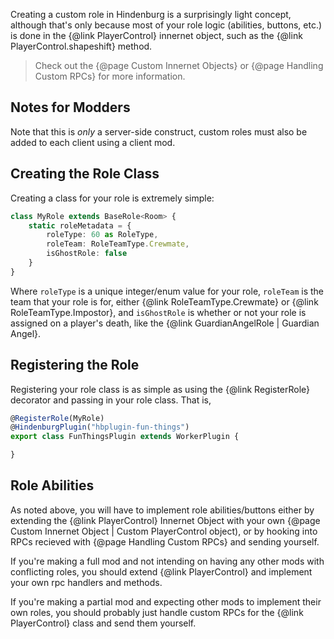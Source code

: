 Creating a custom role in Hindenburg is a surprisingly light concept, although that's only because most of your role logic (abilities, buttons, etc.) is done in the {@link PlayerControl} innernet object, such as the {@link PlayerControl.shapeshift} method.

> Check out the {@page Custom Innernet Objects} or {@page Handling Custom RPCs} for more information.

## Notes for Modders
Note that this is _only_ a server-side construct, custom roles must also be added to each client using a client mod.

## Creating the Role Class
Creating a class for your role is extremely simple:
```ts
class MyRole extends BaseRole<Room> {
    static roleMetadata = {
        roleType: 60 as RoleType,
        roleTeam: RoleTeamType.Crewmate,
        isGhostRole: false
    }
}
```

Where `roleType` is a unique integer/enum value for your role, `roleTeam` is the team that your role is for, either {@link RoleTeamType.Crewmate} or {@link RoleTeamType.Impostor}, and `isGhostRole` is whether or not your role is assigned on a player's death, like the {@link GuardianAngelRole | Guardian Angel}.


## Registering the Role
Registering your role class is as simple as using the {@link RegisterRole} decorator and passing in your role class. That is,
```ts
@RegisterRole(MyRole)
@HindenburgPlugin("hbplugin-fun-things")
export class FunThingsPlugin extends WorkerPlugin {

}
```

## Role Abilities
As noted above, you will have to implement role abilities/buttons either by extending the {@link PlayerControl} Innernet Object with your own {@page Custom Innernet Object | Custom PlayerControl object), or by hooking into RPCs recieved with {@page Handling Custom RPCs} and sending yourself.

If you're making a full mod and not intending on having any other mods with conflicting roles, you should extend {@link PlayerControl} and implement your own rpc handlers and methods.

If you're making a partial mod and expecting other mods to implement their own roles, you should probably just handle custom RPCs for the {@link PlayerControl} class and send them yourself.
